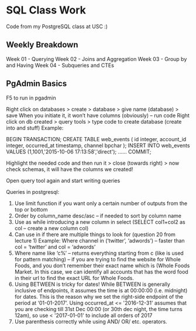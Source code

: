 # SQL Class Work
Code from my PostgreSQL class at USC :)




## Weekly Breakdown

Week 01 - Querying
Week 02 - Joins and Aggregation
Week 03 - Group by and Having
Week 04 - Subqueries and CTEs




## PgAdmin Basics

F5 to run in pgadmin

Right click on databases > create > database > give name (database) > save
When you initiate it, it won’t have columns (obviously) – run code 
Right click on db created > query tools > type code to create database (create into and stuff)
Example:

BEGIN TRANSACTION;
CREATE TABLE web_events (
	id integer,
	account_id integer,
	occurred_at timestamp,
	channel bpchar
);
INSERT INTO web_events VALUES (1,1001,'2015-10-06 17:13:58','direct');
……
COMMIT;

Highlight the needed code and then run it > close (towards right) > now check schemas, it will have the columns we created!

Open query tool again and start writing queries

Queries in postgresql:

1.	Use limit function if you want only a certain number of outputs from the top or bottom
2.	Order by column_name desc/asc 		– if needed to sort by column name
3.	Use as while introducing a new column in select (SELECT col1+col2 as col – create a new column col)
4.	Can use in if there are multiple things to look for (question 20 from lecture 1)
Example: Where channel in (‘twitter’, ‘adwords’) – faster than col = ‘twitter’ and col = ‘adwords’
5.	Where name like ‘c%’ – returns everything starting from c (like is used for pattern matching) – if  you are trying to find the website for Whole Foods, and you don’t remember their exact name which is (Whole Foods Market. In this case, we can identify all accounts that has the word food in their url to find the exact URL for Whole Foods. 
6.	Using BETWEEN is tricky for dates! While BETWEEN is generally inclusive of endpoints, it assumes the time is at 00:00:00 (i.e. midnight) for dates. This is the reason why we set the right-side endpoint of the period at ‘01-01-2017’. 
Using occurred_at <= '2016-12-31' assumes that you are checking till 31st Dec 00:00 (or 30th dec night, the time turns 12am), so use < '2017-01-01' to include all orders of 2017
7.	Use parenthesis correctly while using AND/ OR/ etc. operators. 


